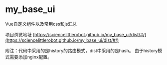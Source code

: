 # my_base_ui
Vue自定义组件以及常用css和js汇总

项目浏览地址 [https://sciencelittlerobot.github.io/my_base_ui/dist/#/](https://sciencelittlerobot.github.io/my_base_ui/dist/#/)

附注：代码中采用的是history的路由模式，dist中采用的是hash。
由于history模式需要添加nginx配置。
